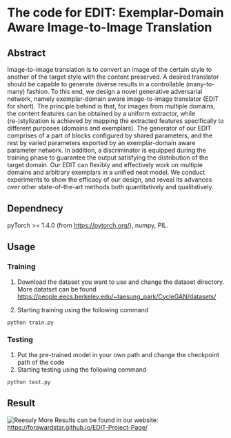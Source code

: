 # The code for EDIT: Exemplar-Domain Aware Image-to-Image Translation

## Abstract
Image-to-image translation is to convert an image of the certain style to another of the target style with the content preserved. A desired translator should be capable to generate diverse results in a controllable (many-to-many) fashion. To this end, we design a novel generative adversarial network, namely exemplar-domain aware image-to-image translator (EDIT for short). The principle behind is that, for images from multiple domains, the content features can be obtained by a uniform extractor, while (re-)stylization is achieved by mapping the extracted features specifically to different purposes (domains and exemplars). The generator of our EDIT comprises of a part of blocks configured by shared parameters, and the rest by varied parameters exported by an exemplar-domain aware parameter network. In addition, a discriminator is equipped during the training phase to guarantee the output satisfying the distribution of the target domain. Our EDIT can flexibly and effectively work on multiple domains and arbitrary exemplars in a unified neat model.  We conduct experiments to show the efficacy of our design, and reveal its advances over other state-of-the-art methods both quantitatively and qualitatively.

## Dependnecy
pyTorch >= 1.4.0 (from https://pytorch.org/), numpy, PIL.
## Usage

### Training
1. Download the dataset you want to use and change the dataset directory. More datatset can be found https://people.eecs.berkeley.edu/~taesung_park/CycleGAN/datasets/

2. Starting training using the following command

```python train.py```
 
### Testing
1. Put the pre-trained model in your own path and change the checkpoint path of the code
2. Starting testing using the following command

```python test.py```

## Result
![Reesuly](https://github.com/ForawardStar/EDIT/blob/master/exp.png)
More Results can be found in our website: https://forawardstar.github.io/EDIT-Project-Page/

